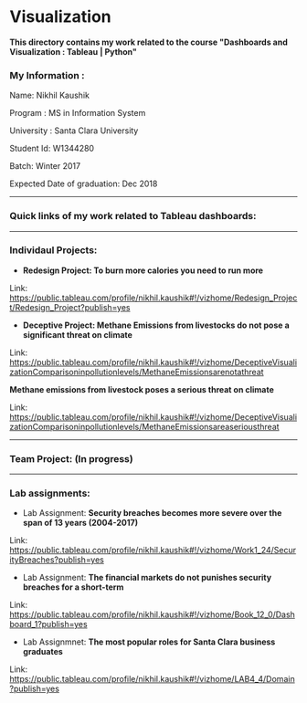 # Visualization
**This directory contains my work related to the course "Dashboards and Visualization : Tableau | Python"**
 
### My Information : 

Name: Nikhil Kaushik

Program : MS in Information System

University : Santa Clara University

Student Id: W1344280

Batch: Winter 2017

Expected Date of graduation: Dec 2018

***
### Quick links of my work related to Tableau dashboards:
***
### Individaul Projects:
* **Redesign Project: To burn more calories you need to run more**

Link: https://public.tableau.com/profile/nikhil.kaushik#!/vizhome/Redesign_Project/Redesign_Project?publish=yes

* **Deceptive Project: Methane Emissions from livestocks do not pose a significant threat on climate**

Link: https://public.tableau.com/profile/nikhil.kaushik#!/vizhome/DeceptiveVisualizationComparisoninpollutionlevels/MethaneEmissionsarenotathreat

**Methane emissions from livestock poses a serious threat on climate**

Link: https://public.tableau.com/profile/nikhil.kaushik#!/vizhome/DeceptiveVisualizationComparisoninpollutionlevels/MethaneEmissionsareaseriousthreat
***

### Team Project: (In progress)

***

### Lab assignments:
* Lab Assignment: **Security breaches becomes more severe over the span of 13 years (2004-2017)**

Link: https://public.tableau.com/profile/nikhil.kaushik#!/vizhome/Work1_24/SecurityBreaches?publish=yes

* Lab Assignment: **The financial markets do not punishes security breaches for a short-term**

Link: https://public.tableau.com/profile/nikhil.kaushik#!/vizhome/Book_12_0/Dashboard_1?publish=yes

* Lab Assignmnet: **The most popular roles for Santa Clara business graduates**

Link: https://public.tableau.com/profile/nikhil.kaushik#!/vizhome/LAB4_4/Domain?publish=yes

